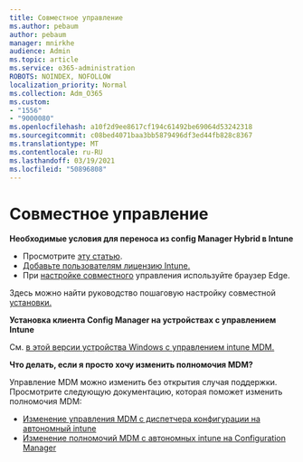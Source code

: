 ```yaml
---
title: Совместное управление
ms.author: pebaum
author: pebaum
manager: mnirkhe
audience: Admin
ms.topic: article
ms.service: o365-administration
ROBOTS: NOINDEX, NOFOLLOW
localization_priority: Normal
ms.collection: Adm_O365
ms.custom:
- "1556"
- "9000080"
ms.openlocfilehash: a10f2d9ee8617cf194c61492be69064d53242318
ms.sourcegitcommit: c08bed4071baa3bb5879496df3ed44fb828c8367
ms.translationtype: MT
ms.contentlocale: ru-RU
ms.lasthandoff: 03/19/2021
ms.locfileid: "50896808"
---
```

# <a name="co-management"></a>Совместное управление

**Необходимые условия для переноса из config Manager Hybrid в Intune**

- Просмотрите [эту статью](https://docs.microsoft.com/mem/configmgr/mdm/understand/what-happened-to-hybrid).
- [Добавьте пользователям лицензию Intune.](https://docs.microsoft.com/mem/intune/fundamentals/licenses-assign)
- При [настройке совместного](https://www.microsoft.com/edge) управления используйте браузер Edge.

Здесь можно найти руководство пошаговую настройку совместной [установки.](https://admin.microsoft.com/AdminPortal/Home?#/modernonboarding/comanagesetupguide)

**Установка клиента Config Manager на устройствах с управлением Intune**

См. [в этой версии устройства Windows с управлением intune MDM.](https://docs.microsoft.com/mem/configmgr/core/clients/deploy/deploy-clients-to-windows-computers#bkmk_mdm)

**Что делать, если я просто хочу изменить полномочия MDM?**

Управление MDM можно изменить без открытия случая поддержки. Просмотрите следующую документацию, которая поможет изменить полномочия MDM:

- [Изменение управления MDM с диспетчера конфигурации на автономный intune](https://docs.microsoft.com/mem/configmgr/mdm/understand/what-happened-to-hybrid)
- [Изменение полномочий MDM с автономных intune на Configuration Manager](https://docs.microsoft.com/mem/configmgr/mdm/understand/what-happened-to-hybrid)
